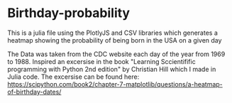 # Birthday-probability
This is a julia file using the PlotlyJS and CSV  libraries  which generates a heatmap showing the probability of being born in the USA on a given day

The Data  was taken from the CDC website each day of the year from 1969 to 1988. Inspired an excersise in the book 
"Learning Sccientifific programming with Python 2nd edition" by Christian Hill which I made in Julia code. 
The excersise can be found here:
https://scipython.com/book2/chapter-7-matplotlib/questions/a-heatmap-of-birthday-dates/
